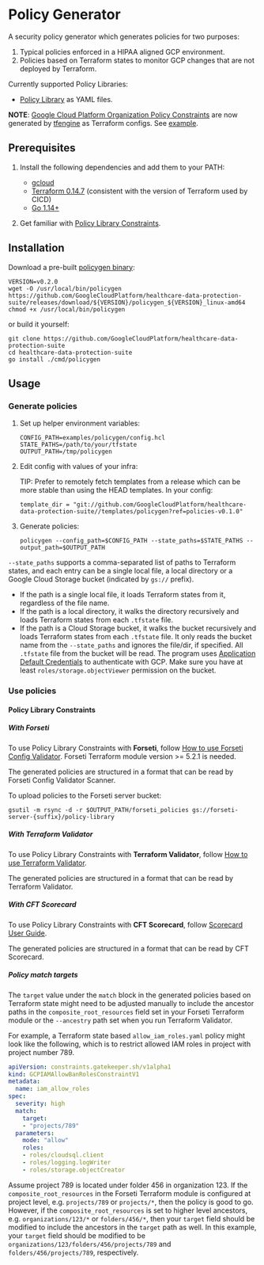 # Policy Generator

A security policy generator which generates policies for two purposes:

1. Typical policies enforced in a HIPAA aligned GCP environment.
1. Policies based on Terraform states to monitor GCP changes that are not
    deployed by Terraform.

Currently supported Policy Libraries:

* [Policy Library](https://github.com/forseti-security/policy-library) as YAML
    files.

**NOTE**:
[Google Cloud Platform Organization Policy Constraints](https://cloud.google.com/resource-manager/docs/organization-policy/org-policy-constraints)
are now generated by [tfengine](../tfengine/README.md) as Terraform configs. See
[example](../../examples/tfengine/org_policies.hcl).

## Prerequisites

1. Install the following dependencies and add them to your PATH:

    * [gcloud](https://cloud.google.com/sdk/gcloud)
    * [Terraform 0.14.7](https://releases.hashicorp.com/terraform/)
        (consistent with the version of Terraform used by CICD)
    * [Go 1.14+](https://golang.org/dl/)

1. Get familiar with
    [Policy Library Constraints](https://github.com/forseti-security/policy-library).

## Installation

Download a pre-built
[policygen binary](https://github.com/GoogleCloudPlatform/healthcare-data-protection-suite/releases/):

```shell
VERSION=v0.2.0
wget -O /usr/local/bin/policygen https://github.com/GoogleCloudPlatform/healthcare-data-protection-suite/releases/download/${VERSION}/policygen_${VERSION}_linux-amd64
chmod +x /usr/local/bin/policygen
```

or build it yourself:

```shell
git clone https://github.com/GoogleCloudPlatform/healthcare-data-protection-suite
cd healthcare-data-protection-suite
go install ./cmd/policygen
```

## Usage

### Generate policies

1. Set up helper environment variables:

    ```shell
    CONFIG_PATH=examples/policygen/config.hcl
    STATE_PATHS=/path/to/your/tfstate
    OUTPUT_PATH=/tmp/policygen
    ```

1. Edit config with values of your infra:

    TIP: Prefer to remotely fetch templates from a release which can be more
    stable than using the HEAD templates. In your config:

    ```hcl
    template_dir = "git://github.com/GoogleCloudPlatform/healthcare-data-protection-suite//templates/policygen?ref=policies-v0.1.0"
    ```

1. Generate policies:

    ```shell
    policygen --config_path=$CONFIG_PATH --state_paths=$STATE_PATHS --output_path=$OUTPUT_PATH
    ```

`--state_paths` supports a comma-separated list of paths to Terraform states,
and each entry can be a single local file, a local directory or a Google Cloud
Storage bucket (indicated by `gs://` prefix).

* If the path is a single local file, it loads Terraform states from it,
    regardless of the file name.
* If the path is a local directory, it walks the directory recursively and
    loads Terraform states from each `.tfstate` file.
* If the path is a Cloud Storage bucket, it walks the bucket recursively and
    loads Terraform states from each `.tfstate` file. It only reads the bucket
    name from the `--state_paths` and ignores the file/dir, if specified. All
    `.tfstate` file from the bucket will be read. The program uses
    [Application Default Credentials](https://cloud.google.com/sdk/gcloud/reference/auth/application-default)
    to authenticate with GCP. Make sure you have at least
    `roles/storage.objectViewer` permission on the bucket.

### Use policies

#### Policy Library Constraints

##### With Forseti

To use Policy Library Constraints with **Forseti**, follow
[How to use Forseti Config Validator](https://github.com/forseti-security/policy-library/blob/master/docs/user_guide.md#how-to-use-forseti-config-validator).
Forseti Terraform module version >= 5.2.1 is needed.

The generated policies are structured in a format that can be read by Forseti
Config Validator Scanner.

To upload policies to the Forseti server bucket:

```shell
gsutil -m rsync -d -r $OUTPUT_PATH/forseti_policies gs://forseti-server-{suffix}/policy-library
```

##### With Terraform Validator

To use Policy Library Constraints with **Terraform Validator**, follow
[How to use Terraform Validator](https://github.com/forseti-security/policy-library/blob/master/docs/user_guide.md#how-to-use-terraform-validator).

The generated policies are structured in a format that can be read by Terraform
Validator.

##### With CFT Scorecard

To use Policy Library Constraints with **CFT Scorecard**, follow
[Scorecard User Guide](https://github.com/GoogleCloudPlatform/cloud-foundation-toolkit/blob/master/cli/docs/scorecard.md#scorecard-user-guide).

The generated policies are structured in a format that can be read by CFT
Scorecard.

##### Policy match targets

The `target` value under the `match` block in the generated policies based on
Terraform state might need to be adjusted manually to include the ancestor paths
in the `composite_root_resources` field set in your Forseti Terraform module or
the `--ancestry` path set when you run Terraform Validator.

For example, a Terraform state based `allow_iam_roles.yaml` policy might look
like the following, which is to restrict allowed IAM roles in project with
project number 789.

```yaml
apiVersion: constraints.gatekeeper.sh/v1alpha1
kind: GCPIAMAllowBanRolesConstraintV1
metadata:
  name: iam_allow_roles
spec:
  severity: high
  match:
    target:
    - "projects/789"
  parameters:
    mode: "allow"
    roles:
    - roles/cloudsql.client
    - roles/logging.logWriter
    - roles/storage.objectCreator
```

Assume project 789 is located under folder 456 in organization 123. If the
`composite_root_resources` in the Forseti Terraform module is configured at
project level, e.g. `projects/789` or `projects/*`, then the policy is good to
go. However, if the `composite_root_resources` is set to higher level ancestors,
e.g. `organizations/123/*` or `folders/456/*`, then your `target` field should
be modified to include the ancestors in the `target` path as well. In this
example, your `target` field should be modified to be
`organizations/123/folders/456/projects/789` and `folders/456/projects/789`,
respectively.
